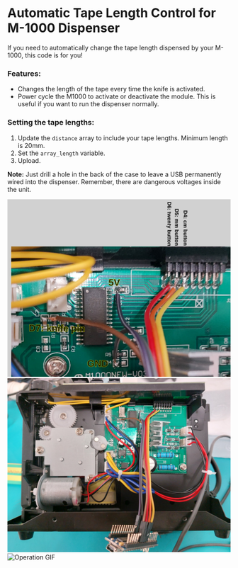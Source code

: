 # Automatic Tape Length Control for M-1000 Dispenser

If you need to automatically change the tape length dispensed by your M-1000, this code is for you!

### Features:
- Changes the length of the tape every time the knife is activated.
- Power cycle the M1000 to activate or deactivate the module. This is useful if you want to run the dispenser normally.

### Setting the tape lengths:
1. Update the `distance` array to include your tape lengths. Minimum length is 20mm.
2. Set the `array_length` variable.
3. Upload.

**Note:** Just drill a hole in the back of the case to leave a USB permanently wired into the dispenser. Remember, there are dangerous voltages inside the unit.

![Wiring Diagram](wiring.png)
![Overview](overview.png)
![Operation GIF](operation.gif)
